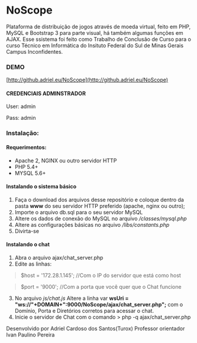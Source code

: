 # NoScope
Plataforma de distribuição de jogos através de moeda virtual, feito em PHP, MySQL e Bootstrap 3 para parte visual, há também algumas funções em AJAX.
Esse ssistema foi feito como Trabalho de Conclusão de Curso para o curso Técnico em Informática do Insituto Federal do Sul de Minas Gerais Campus Inconfidentes.

### DEMO
[http://github.adriel.eu/NoScope](http://github.adriel.eu/NoScope)
#### CREDENCIAIS ADMINSTRADOR
User: admin

Pass: admin

### Instalação:
#### Requerimentos:
- Apache 2, NGINX ou outro servidor HTTP
- PHP 5.4+
- MYSQL 5.6+

#### Instalando o sistema básico
1. Faça o download dos arquivos desse repositório e coloque dentro da pasta **www** do seu servidor  HTTP preferido (apache, nginx ou outro);
2. Importe o arquivo db.sql para o seu servidor MySQL
3. Altere os dados de conexão do MySQL no arquivo _/classes/mysql.php_
4. Altere as configurações básicas no arquivo _/libs/constants.php_
5. Divirta-se

#### Instalando o chat

1. Abra o arquivo ajax/chat_server.php
2. Edite as linhas:

> $host = '172.28.1.145'; //Com o IP do servidor que está como host

> $port = '9000'; //Com a porta que você quer que o Chat funcione

3. No arquivo _js/chat.js_ Altere a linha var **wsUri = "ws://"+DOMAIN+":9000/NoScope/ajax/chat_server.php";** com o Domínio, Porta e Diretórios corretos para acessar o chat.
3. Inicie o servidor de Chat com o comando > php -q ajax/chat_server.php


Desenvolvido por Adriel Cardoso dos Santos(Turox)
Professor orientador Ivan Paulino Pereira
